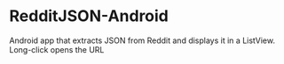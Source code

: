RedditJSON-Android
==================

Android app that extracts JSON from Reddit and displays it in a ListView. Long-click opens the URL
